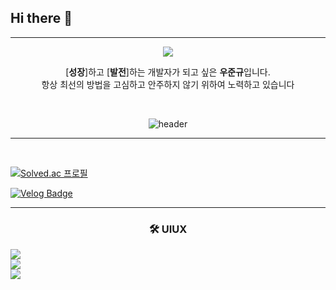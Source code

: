 

## Hi there 👋
---
<div align="center">

<img src="https://media3.giphy.com/media/v1.Y2lkPTc5MGI3NjExd3MyMHgwMnhvNnFwZmNqZjRoMjUzYjNnYzB5YjV0c3NoYzlscTJibyZlcD12MV9pbnRlcm5hbF9naWZfYnlfaWQmY3Q9Zw/2IudUHdI075HL02Pkk/giphy.webp"/>

<br>

[**성장**]하고 [**발전**]하는 개발자가 되고 싶은 **우준규**입니다.  
항상 최선의 방법을 고심하고 안주하지 않기 위하여 노력하고 있습니다

<br>

<div align="center">

![header](https://capsule-render.vercel.app/api?type=soft&color=timeGradient&height=300&section=header&text=WOOJUNGYU&fontSize=100)

---

</td>
</tr>
<tr>
<td align="left" valign="top" width="58%">

<br>


<div align="left">

[![Solved.ac
프로필](http://mazassumnida.wtf/api/generate_badge?boj={dnwnsrb11})](https://solved.ac/{handle})

[![Velog Badge](http://img.shields.io/badge/Velog-white?style=flat-square&logo=Velog&link=https://velog.io/@thundevistan/)](https://velog.io/@thundevistan)


</td>

---
<div align="center">

### 🛠 UIUX
<div align="left">
<a href="https://iac.knu.ac.kr/"><img src="https://iac.knu.ac.kr/assets/images/cmn/hd-logo_w.svg"/></a> <br>
<a href="https://www.toever.co.kr/main/index"><img src="https://encrypted-tbn0.gstatic.com/images?q=tbn:ANd9GcQ6oPz_Pdvo_rc9hCBDzDGvizyx2yrRyyKwpPPYHi3eDpRk2VCS29wWD5MGIIc9phx841Y&usqp=CAU"/></a> <br>
<a href="https://www.doldol.net/"><img src="https://www.doldol.net/resources/dist/img/cmn/hd-logo.svg"/></a>









<!--
**Woojungyu/Woojungyu** is a ✨ _special_ ✨ repository because its `README.md` (this file) appears on your GitHub profile.

Here are some ideas to get you started:

- 🔭 I’m currently working on ...
- 🌱 I’m currently learning ...
- 👯 I’m looking to collaborate on ...
- 🤔 I’m looking for help with ...
- 💬 Ask me about ...
- 📫 How to reach me: ...
- 😄 Pronouns: ...
- ⚡ Fun fact: ...
-->
